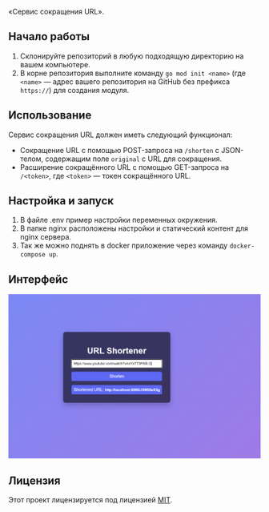 «Сервис сокращения URL».

## Начало работы

1. Склонируйте репозиторий в любую подходящую директорию на вашем компьютере.
2. В корне репозитория выполните команду `go mod init <name>` (где `<name>` — адрес вашего репозитория на GitHub без префикса `https://`) для создания модуля.

## Использование

Сервис сокращения URL должен иметь следующий функционал:

- Сокращение URL с помощью POST-запроса на `/shorten` с JSON-телом, содержащим поле `original` с URL для сокращения.
- Расширение сокращённого URL с помощью GET-запроса на `/<token>`, где `<token>` — токен сокращённого URL.

## Настройка и запуск

1. В файле .env пример настройки переменных окружения.
2. В папке nginx расположены настройки и статический контент для nginx сервера.
3. Так же можно поднять в docker приложение через команду `docker-compose up`.

## Интерфейс

![screenshot](image.png)

## Лицензия

Этот проект лицензируется под лицензией [MIT](LICENSE).

